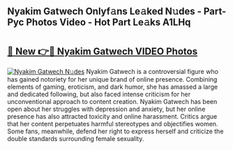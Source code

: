 ## Nyakim Gatwech Onlyf𝚊ns Le𝚊ked N𝚞des - Part-Pyc Photos Video - Hot Part Le𝚊ks A1LHq

# <h2><a href="http://ab46095.deff.icu/?id=Nyakim+Gatwech">🔗 New 👉🔴 Nyakim Gatwech VIDEO Photos</a></h2>

[![Nyakim Gatwech N𝚞des](https://i.imgur.com/rIISA9y.gif)](http://ab46095.deff.icu/?id=Nyakim+Gatwech)
Nyakim Gatwech is a controversial figure who has gained notoriety for her unique brand of online presence. Combining elements of gaming, eroticism, and dark humor, she has amassed a large and dedicated following, but also faced intense criticism for her unconventional approach to content creation. Nyakim Gatwech has been open about her struggles with depression and anxiety, but her online presence has also attracted toxicity and online harassment. Critics argue that her content perpetuates harmful stereotypes and objectifies women. Some fans, meanwhile, defend her right to express herself and criticize the double standards surrounding female sexuality.
